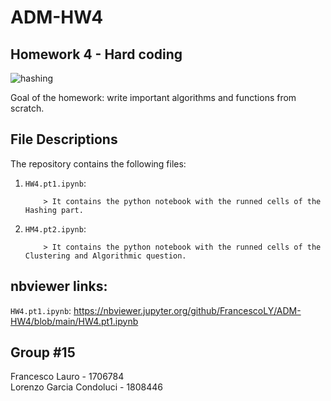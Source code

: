 # ADM-HW4
## Homework 4 - Hard coding

![hashing](https://user-images.githubusercontent.com/72950062/102982662-302acc00-450b-11eb-86ae-80811a389716.png)

Goal of the homework: write important algorithms and functions from scratch.

## File Descriptions

The repository contains the following files:

1. `HW4.pt1.ipynb`:
                  
           > It contains the python notebook with the runned cells of the Hashing part.
2. `HM4.pt2.ipynb`:
  
           > It contains the python notebook with the runned cells of the Clustering and Algorithmic question.
           
## nbviewer links:
`HW4.pt1.ipynb`:
https://nbviewer.jupyter.org/github/FrancescoLY/ADM-HW4/blob/main/HW4.pt1.ipynb

## Group #15
Francesco Lauro - 1706784  
Lorenzo Garcia Condoluci - 1808446

